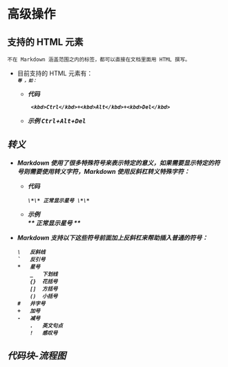 # 高级操作

## 支持的 HTML 元素  
    不在 Markdown 涵盖范围之内的标签，都可以直接在文档里面用 HTML 撰写。

 - 目前支持的 HTML 元素有：<kbd> <b> <i> <em> <sup> <sub> <br>等 ，如：

   - 代码 
      ```
       <kbd>Ctrl</kbd>+<kbd>Alt</kbd>+<kbd>Del</kbd>
       ```
   - 示例
     <kbd>Ctrl</kbd>+<kbd>Alt</kbd>+<kbd>Del</kbd>


## 转义
 - Markdown 使用了很多特殊符号来表示特定的意义，如果需要显示特定的符号则需要使用转义字符，Markdown 使用反斜杠转义特殊字符：

   - 代码
      ```
      \*\* 正常显示星号 \*\*
      ```
   - 示例  
     \*\* 正常显示星号 \*\*



- Markdown 支持以下这些符号前面加上反斜杠来帮助插入普通的符号：

    ```
    \   反斜线
    `   反引号
    *   星号
        _   下划线
        {}  花括号
        []  方括号
        ()  小括号
    #   井字号
    +   加号
    -   减号
        .   英文句点
        !   感叹号
    ```
  
## 代码块-流程图


